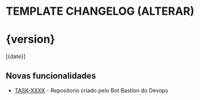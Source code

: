# TEMPLATE CHANGELOG (ALTERAR)

# {version}  
 [{date}]

## Novas funcionalidades

* [TASK-XXXX](link-task-jira) - Repositorio criado pelo Bot Bastion do Devops